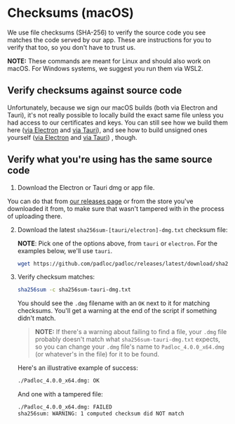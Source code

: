 # Checksums (macOS)

We use file checksums (SHA-256) to verify the source code you see matches the
code served by our app. These are instructions for you to verify that too, so
you don't have to trust us.

**NOTE:** These commands are meant for Linux and should also work on macOS. For
Windows systems, we suggest you run them via WSL2.

## Verify checksums against source code

Unfortunately, because we sign our macOS builds (both via Electron and Tauri),
it's not really possible to locally build the exact same file unless you had
access to our certificates and keys. You can still see how we build them here
([via Electron](https://github.com/padloc/padloc/blob/ea05def083df89823d7c15c7bbeb6ef1a1b40383/.github/workflows/publish-release.yml#L166)
and
[via Tauri](https://github.com/padloc/padloc/blob/ea05def083df89823d7c15c7bbeb6ef1a1b40383/.github/workflows/publish-release.yml#L116)),
and see how to build unsigned ones yourself
([via Electron](https://github.com/padloc/padloc/blob/ea05def083df89823d7c15c7bbeb6ef1a1b40383/.github/workflows/build-electron.yml)
and
[via Tauri](https://github.com/padloc/padloc/blob/ea05def083df89823d7c15c7bbeb6ef1a1b40383/.github/workflows/build-tauri.yml))
, though.

## Verify what you're using has the same source code

1. Download the Electron or Tauri dmg or app file.

You can do that from
[our releases page](https://github.com/padloc/padloc/releases) or from the store
you've downloaded it from, to make sure that wasn't tampered with in the process
of uploading there.

2. Download the latest `sha256sum-[tauri/electron]-dmg.txt` checksum file:

    **NOTE**: Pick one of the options above, from `tauri` or `electron`. For the
    examples below, we'll use `tauri`.

    ```bash
    wget https://github.com/padloc/padloc/releases/latest/download/sha256sum-tauri-dmg.txt
    ```

3. Verify checksum matches:

    ```bash
    sha256sum -c sha256sum-tauri-dmg.txt
    ```

    You should see the `.dmg` filename with an `OK` next to it for matching
    checksums. You'll get a warning at the end of the script if something didn't
    match.

    > **NOTE:** If there's a warning about failing to find a file, your `.dmg`
    > file probably doesn't match what `sha256sum-tauri-dmg.txt` expects, so you
    > can change your `.dmg` file's name to `Padloc_4.0.0_x64.dmg` (or
    > whatever's in the file) for it to be found.

    Here's an illustrative example of success:

    ```txt
    ./Padloc_4.0.0_x64.dmg: OK
    ```

    And one with a tampered file:

    ```txt
    ./Padloc_4.0.0_x64.dmg: FAILED
    sha256sum: WARNING: 1 computed checksum did NOT match
    ```

